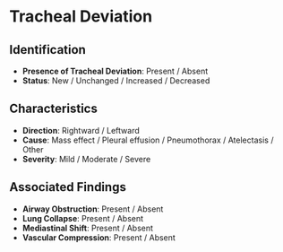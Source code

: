 
# Tracheal Deviation

## Identification

- **Presence of Tracheal Deviation**: Present / Absent
- **Status**: New / Unchanged / Increased / Decreased

## Characteristics

- **Direction**: Rightward / Leftward
- **Cause**: Mass effect / Pleural effusion / Pneumothorax / Atelectasis / Other
- **Severity**: Mild / Moderate / Severe

## Associated Findings

- **Airway Obstruction**: Present / Absent
- **Lung Collapse**: Present / Absent
- **Mediastinal Shift**: Present / Absent
- **Vascular Compression**: Present / Absent
